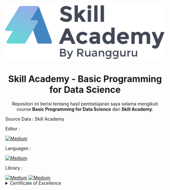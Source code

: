 <p align="center">
  <a href='https://www.skillacademy.com/'><img src="README/logo.png"></a>
</p> 

<h1 align="center">Skill Academy - Basic Programming for Data Science</h1>

<p align="center">
  Repositori ini berisi tentang hasil pembelajaran saya selama mengikuti course <strong>Basic Programming for Data Science</strong> dari <strong>Skill Academy</strong>.
</p>

<p align="justify">
  Source Data : Skill Academy
</p>

<p align="justify">
  Editor :
</p>
  <a href="https://jupyter.org/" target="_blank"><img alt="Medium" src="https://img.shields.io/badge/jupyter-%23FA0F00.svg?style=for-the-badge&logo=jupyter&logoColor=white" /></a>
  
<p align="justify">
  Languages :
</p>
  <a href="https://www.python.org/" target="_blank"><img alt="Medium" src="https://img.shields.io/badge/python-3670A0?style=for-the-badge&logo=python&logoColor=ffdd54" /></a>
  
 <p align="justify">
  Library :
</p>
  <a href="https://plotly.com/" target="_blank"><img alt="Medium" src="https://img.shields.io/badge/pandas-%23150458.svg?style=for-the-badge&logo=pandas&logoColor=white" /></a>  <a href="https://www.python.org/" target="_blank"><img alt="Medium" src="https://img.shields.io/badge/Plotly-%233F4F75.svg?style=for-the-badge&logo=plotly&logoColor=white" /></a>



 <details><summary>Certificate of Excellence</summary>

<p align="center">
  <a href='https://www.linkedin.com/in/farhanalaydroes/'><img src="README/sertifikat2.jpeg"></a>
</p>  

